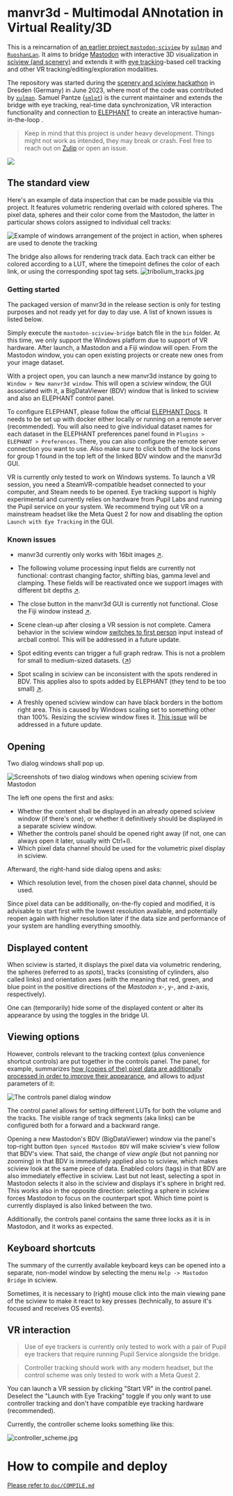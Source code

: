 # manvr3d - Multimodal ANnotation in Virtual Reality/3D

This is a reincarnation of [an earlier project `mastodon-sciview`](https://github.com/mastodon-sc/mastodon-sciview/) by [`xulman`](https://github.com/xulman) and [`RuoshanLan`](https://github.com/ruoshanlan).
It aims to bridge [Mastodon](https://github.com/mastodon-sc) with interactive 3D visualization in [sciview (and scenery)](https://github.com/scenerygraphics/sciview)
and extends it with [eye tracking](https://link.springer.com/chapter/10.1007/978-3-030-66415-2_18)-based cell tracking and other VR tracking/editing/exploration modalities.

The repository was started during the [scenery and sciview hackathon](https://imagesc.zulipchat.com/#narrow/stream/391996-Zzz.3A-.5B2023-06.5D-scenery.2Bsciview-hackathon-dresden)
in Dresden (Germany) in June 2023, where most of the code was contributed by [`xulman`](https://github.com/xulman). Samuel Pantze ([`smlpt`](https://github.com/smlpt/)) is the current maintainer
and extends the bridge with eye tracking, real-time data synchronization, VR interaction functionality and connection to [ELEPHANT](https://elephant-track.github.io/#/)
to create an interactive human-in-the-loop .

> Keep in mind that this project is under heavy development. Things might not work as intended, they may break or crash.
> Feel free to reach out on [Zulip](https://imagesc.zulipchat.com/#narrow/channel/327470-Mastodon/topic/sciview.20bridge/with/507278423)
> or open an issue.

![](doc/msbt2_overview3.jpg)

## The standard view
Here's an example of data inspection that can be made possible via this project. It features volumetric rendering overlaid with colored spheres.
The pixel data, spheres and their color come from the Mastodon, the latter in particular shows colors assigned to individual cell tracks:

![Example of windows arrangement of the project in action, when spheres are used to denote the tracking](doc/full_with_spheres.png)

The bridge also allows for rendering track data. Each track can either be colored according to a LUT,
where the timepoint defines the color of each link, or using the corresponding spot tag sets.
![tribolium_tracks.jpg](doc/tribolium_tracks.jpg)




### Getting started

The packaged version of manvr3d in the release section is only for testing purposes and not ready yet for day to day use. A list of known issues is listed below.

Simply execute the `mastodon-sciview-bridge` batch file in the `bin` folder. At this time, we only support the Windows platform due to support of VR hardware.
After launch, a Mastodon and a Fiji window will open. From the Mastodon window, you can open existing projects or create new ones from your image dataset.

With a project open, you can launch a new manvr3d instance by going to `Window > New manvr3d window`. This will open a sciview window, the GUI associated with it, a BigDataViewer (BDV) window that is linked to sciview and also an ELEPHANT control panel.

To configure ELEPHANT, please follow the official [ELEPHANT Docs](https://elephant-track.github.io/). It needs to be set up with docker either locally or running on a remote server (recommended). You will also need to give individual dataset names for each dataset in the ELEPHANT preferences panel found in `Plugins > ELEPHANT > Preferences`. There, you can also configure the remote server connection you want to use. Also make sure to click both of the lock icons for group 1 found in the top left of the linked BDV window and the manvr3d GUI.

VR is currently only tested to work on Windows systems. To launch a VR session, you need a SteamVR-compatible headset connected to your computer, and Steam needs to be opened. Eye tracking support is highly experimental and currently relies on hardware from Pupil Labs and running the Pupil service on your system. We recommend trying out VR on a mainstream headset like the Meta Quest 2 for now and disabling the option `Launch with Eye Tracking` in the GUI.

### Known issues

- manvr3d currently only works with 16bit images [↗](https://github.com/scenerygraphics/manvr3d/issues/19).

- The following volume processing input fields are currently not functional: contrast changing factor, shifting bias, gamma level and clamping. These fields will be reactivated once we support images with different bit depths [↗](https://github.com/scenerygraphics/manvr3d/issues/20).

- The close button in the manvr3d GUI is currently not functional. Close the Fiji window instead [↗](https://github.com/scenerygraphics/manvr3d/issues/21).

- Scene clean-up after closing a VR session is not complete. Camera behavior in the sciview window [switches to first person](https://github.com/scenerygraphics/sciview/issues/612) input instead of arcball control. This will be addressed in a future update.

- Spot editing events can trigger a full graph redraw. This is not a problem for small to medium-sized datasets. ([↗](https://github.com/scenerygraphics/manvr3d/issues/23))

- Spot scaling in sciview can be inconsistent with the spots rendered in BDV. This applies also to spots added by ELEPHANT (they tend to be too small) [↗](https://github.com/scenerygraphics/manvr3d/issues/22).

- A freshly opened sciview window can have black borders in the bottom right area. This is caused by Windows scaling set to something other than 100%. Resizing the sciview window fixes it. [This issue](https://github.com/scenerygraphics/sciview/issues/553) will be addressed in a future update.



## Opening
Two dialog windows shall pop up.

![Screenshots of two dialog windows when opening sciview from Mastodon](doc/two_dialogs.png)

The left one opens the first and asks:
- Whether the content shall be displayed in an already opened sciview window (if there's one),
or whether it definitively should be displayed in a separate sciview window.
- Whether the controls panel should be opened right away (if not, one can always open it later, usually with Ctrl+I).
- Which pixel data channel should be used for the volumetric pixel display in sciview.

Afterward, the right-hand side dialog opens and asks:
- Which resolution level, from the chosen pixel data channel, should be used.

Since pixel data can be additionally, on-the-fly copied and modified,
it is advisable to start first with the lowest resolution available, and potentially reopen again with higher resolution
later if the data size and performance of your system are handling everything smoothly.

## Displayed content
When sciview is started, it displays the pixel data via volumetric rendering, the spheres (referred to as *spots*),
tracks  (consisting of cylinders, also called links) and orientation axes
(with the meaning that red, green, and blue point in the positive directions of the *Mastodon* x-, y-, and z-axis, respectively).

One can (temporarily) hide some of the displayed content or alter its appearance by using
the toggles in the bridge UI.

## Viewing options
However, controls relevant to the tracking context (plus convenience shortcut controls) are put together in the controls panel.
The panel, for example, summarizes [how (copies of the) pixel data are additionally processed in order to improve their appearance](doc/CONTROLS.md),
and allows to adjust parameters of it:

![The controls panel dialog window](doc/UI.jpg)

The control panel allows for setting different LUTs for both the volume and the tracks.
The visible range of track segments (aka links) can be configured both for a forward and a backward range.

Opening a new Mastodon's BDV (BigDataViewer) window via the panel's top-right button `Open synced Mastodon BDV` will make sciview's view follow
that BDV's view. That said, the change of *view angle* (but not panning nor zooming) in that BDV is immediately applied also to sciview, which makes
sciview look at the same piece of data. Enabled colors (tags) in that BDV are also immediately effective in sciview. Last but not least, selecting
a spot in Mastodon selects it also in the sciview and displays it's sphere in bright red.
This works also in the opposite direction: selecting a sphere in sciview forces Mastodon to focus on the counterpart spot.
Which time point is currently displayed  is also linked between the two.

Additionally, the controls panel contains the same three locks as it is in Mastodon, and it works as expected.

## Keyboard shortcuts
The summary of the currently available keyboard keys can be opened into a separate, non-model window by selecting the menu `Help -> Mastodon Bridge` in sciview.

Sometimes, it is necessary to (right) mouse click into the main viewing pane of the sciview to make it react to key presses
(technically, to assure it's focused and receives OS events). 

## VR interaction

> Use of eye trackers is currently only tested to work with a pair of Pupil eye trackers that require running Pupil Service alongside the bridge.

> Controller tracking should work with any modern headset, but the control scheme was only tested to work with a Meta Quest 2.

You can launch a VR session by clicking "Start VR" in the control panel. Deselect the "Launch with Eye Tracking" toggle
if you only want to use controller tracking and don't have compatible eye tracking hardware (recommended).

Currently, the controller scheme looks something like this:

![controller_scheme.jpg](doc/controller_scheme.jpg)

# How to compile and deploy
[Please refer to `doc/COMPILE.md`](doc/COMPILE.md)
